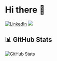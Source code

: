 # Hi there 👋

[![LinkedIn](https://img.shields.io/badge/LinkedIn-Goshgar%20C.%20Ismayilov-blue?logo=linkedin)](https://www.linkedin.com/in/gismayilov/)
![](https://komarev.com/ghpvc/?username=GoshgarIsmayilov-username&abbreviated=true-username&color=yellowgreen)

## 📊 GitHub Stats

![GitHub Stats](https://github-readme-stats.vercel.app/api?username=GoshgarIsmayilov&show_icons=true&theme=tokyonight)  

<!--
**GoshgarIsmayilov/GoshgarIsmayilov** is a ✨ _special_ ✨ repository because its `README.md` (this file) appears on your GitHub profile.

Here are some ideas to get you started:

- 🔭 I’m currently working on ...
- 🌱 I’m currently learning ...
- 👯 I’m looking to collaborate on ...
- 🤔 I’m looking for help with ...
- 💬 Ask me about ...
- 📫 How to reach me: ...
- 😄 Pronouns: ...
- ⚡ Fun fact: ...
-->
